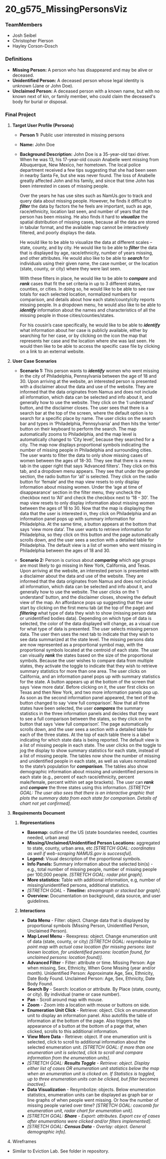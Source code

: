 # 20_g575_MissingPersonsViz

### TeamMembers

* Josh Seibel
* Christopher Pierson
* Hayley Corson-Dosch

### Definitions
* **Missing Person:** A person who has disappeared and may be alive or deceased. 
* **Unidentified Person:** A deceased person whose legal identity is unknown (Jane or John Doe).
* **Unclaimed Person:** A deceased person with a known name, but with no known next of kin, or family member, who could claim the deceased's body for burial or disposal.

### Final Project
1. **Target User Profile (Persona)**
      * **Person 1:** Public user interested in missing persons
      * **Name:** John Doe
      * **Background Description:** John Doe is a 35-year-old taxi driver. When he was 13, his 17-year-old cousin Anabelle went missing from Albuquerque, New Mexico, her hometown. The local police department received a few tips suggesting that she had been seen in nearby Santa Fe, but she was never found. The loss of Anabelle greatly affected John and his family, and since that time John has been interested in cases of missing people.
      
         Over the years he has use sites such as NamUs.gov to track and query data about missing people. However, he finds it difficult to **_filter_** the data by factors the he feels are important, such as age, race/ethnicity, location last seen, and number of years that the person has been missing. He also finds it hard to **_visualize_** the spatial distribution of missing cases, because all the data are stored in tabular format, and the available map cannot be interactively filtered, and poorly displays the data.
         
         He would like to be able to visualize the data at different scales – state, county, and by city. He would like to be able to **_filter_** the data that is displayed by age, race/ethnicity, number of years missing, and other attributes. He would also like to be able to **_search_** for individuals using their given name, the case number, or the location (state, county, or city) where they were last seen.
         
         With these filters in place, he would like to be able to **_compare_** and **_rank_** cases that fit the set criteria in up to 3 different states, counties, or cities. In doing so, he would like to be able to see raw totals for each selected location, normalized numbers for comparison, and details about how each state/county/city reports missing people. In a dropdown menu, he would also like to be able to **_identify_** information about the names and characteristics of all the missing people in those cities/counties/states.
         
         For his cousin’s case specifically, he would like to be able to **_identify_** what information about her case is publicly available, either by searching for her case, or by clicking on the icon the map that represents her case and the location where she was last seen. He would then like to be able to access the specific case file by clicking on a link to an external website.
         
         
         
2. **User Case Scenarios**
      * **Scenario 1:** This person wants to **_identify_** women who went missing in the city of Philadelphia, Pennsylvania between the age of 18 and 30. Upon arriving at the website, an interested person is presented with a disclaimer about the data and use of the website. They are informed that the data originates from Namus and does not include all information, which data can be selected and info about it, and generally how to use the website. They click on the ‘I understand’ button, and the disclaimer closes. The user sees that there is a search bar at the top of the screen, where the default option is to search for a specific place by name. The user clicks on the search bar and types in ‘Philadelphia, Pennsylvania’ and then hits the ‘enter’ button on their keyboard to perform the search. The map automatically zooms to Philadelphia, and the map level is automatically changed to ‘City level’, because they searched for a city. The map now displays proportional symbols indicating the number of missing people in Philadelphia and surrounding cities. The user wants to filter the data to only show missing cases of women between the ages of 18-30. They see that there is a menu tab in the upper right that says ‘Advanced filters’. They click on this tab, and a dropdown menu appears. They see that under the gender section, the radio button for ‘all’ is selected. They click on the radio button for ‘female’ and the map view resets to only display information about missing women. Under the ‘age at time of disappearance’ section in the filter menu, they uncheck the checkbox next to ‘All’ and check the checkbox next to ‘18 - 30’. The map view resets to only display information about missing women between the ages of 18 to 30. Now that the map is displaying the data that the user is interested in, they click on Philadelphia and an information panel pops up with summary information for Philadelphia. At the same time, a button appears at the bottom that says ‘view more data’. The user wants to retrieve information for Philadelphia, so they click on this button and the page automatically scrolls down, and the user sees a section with a detailed table for Philadelphia. The default view is a list of women who went missing in Philadelphia between the ages of 18 and 30.
      
      
      * **Scenario 2:** Person is curious about **_comparing_** which age groups are most likely to go missing in New York, California, and Texas. Upon arriving at the website, an interested person is presented with a disclaimer about the data and use of the website. They are informed that the data originates from Namus and does not include all information, which data can be selected and info about it, and generally how to use the website. The user clicks on the ‘I understand’ button, and the disclaimer closes, showing the default view of the map. An affordance pops up suggesting that the user start by clicking on the first menu tab (at the top of the page) and **_filtering_** what type of data they wish to show (missing person data or unidentified bodies data). Depending on which type of data is selected, the color of the data displayed will change, as a visual cue for what type of data is presented. The user selects missing person data. The user then uses the next tab to indicate that they wish to see data summarized at the state level. The missing persons data are now represented as a proportional symbol map, with the proportional symbols located at the centroid of each state. The user can visually **_rank_** the states based on the size of the proportional symbols. Because the user wishes to compare data from multiple states, they activate the toggle to indicate that they wish to retrieve summary statistics for more than one area. The user clicks on California, and an information panel pops up with summary statistics for the state. A button appears up at the bottom of the screen that says ‘view more data’. Before clicking on it, the user first clicks on Texas and then New York, and two more information panels pop up. As soon as the second information panel appeared, the text of the button changed to say ‘view full comparison’. Now that all three states have been selected, the user **_compares_** the summary statistics in the three information panels and decides that they want to see a full comparison between the states, so they click on the button that says ‘view full comparison’. The page automatically scrolls down, and the user sees a section with a detailed table for each of the three states. At the top of each table there is a label indicating for which state data is being reported. The default view is a list of missing people in each state. The user clicks on the toggle to jog the display to show summary statistics for each state, instead of a list of missing people. The tables now show the number of missing and unidentified people in each state, as well as values normalized to the state’s population for **_comparison_**. The tables also show demographic information about missing and unidentified persons in each state (e.g., percent of each race/ethnicity, percent male/female, percent within set age brackets). The user can **_rank_** and **_compare_** the three states using this information. _[STRETCH GOAL: The user also sees that there is an interactive graphic that plots the summary data from each state for comparison. Details of chart not yet confirmed]_.
      
      
3. **Requirements Document**
    1. **Representations**
        * **Basemap:** outline of the US (state boundaries needed, counties needed, urban area)
        * **Missing/Unclaimed/Unidentified Person Locations:** aggregated to state, county, urban area, etc _[STRETCH GOAL: coordinates as well if web-scraping NAMUS.gov is successful]_.
        * **Legend:** Visual description of the proportional symbols.
        * **Info Panels:** Summary information about the selected bin(s) - e.g., total number of missing people, number of missing people per 100,000 people. _[STRETCH GOAL: radar plot graph]_.
        * **More statistics:** Table with additional information, e.g, number of missing/unidentified persons, additional statistics.
        * _[STRETCH GOAL - **Timeline:** streamgraph or stacked bar graph]_. 
        * **Overview:** Documentation on background, data source, and user guidelines.
        
        
    2. **Interactions**
        * **Data Menu** - Filter: object. Change data that is displayed by proportional symbols (Missing Person, Unidentified Person, Unclaimed Person). 
        * **Map Level Menu** - Reexpress: object. Change enumeration unit of data (state, county, or city) _[STRETCH GOAL: resymbolize to point map with actual case location (for missing persons: last known location, for unidentified persons: location found, for unclaimed persons: location found)]_. 
        * **Advanced Filter** - Filter: attribute or time. Missing Person: Age when missing, Sex, Ethnicity, When Gone Missing (year and/or month). Unidentified Person: Approximate Age, Sex, Ethnicity, Date Body Found. Unclaimed Person: Age, Sex, Ethnicity, Date Body Found. 
        * **Search By** - Search: location or attribute. By Place (state, county, or city). By individual (name or case number). 
        * **Pan** - Scroll around map with mouse. 
        * **Zoom** - Zoom into a location with mouse or buttons on side. 
        * **Enumeration Unit Click** - Retrieve: object. Click on enumeration unit to display an information panel. Also autofills the table of information at the bottom of the page. Also triggers the appearance of a button at the bottom of a page that, when clicked, scrolls to this additional information. 
        * **View More Data** - Retrieve: object. If one enumeration unit is selected, click to scroll to additional information about the selected enumeration unit. _[STRETCH GOAL: if more than one enumeration unit is selected, click to scroll and compare information from the enumeration units]_. 
        * _[STRETCH GOAL: **Results Toggle** - Retrieve: object. Display either list of cases OR enumeration unit statistics below the map when an enumeration unit is clicked on. If Statistics is toggled, up to three enumeration units can be clicked, but filter becomes inactive]_.
        * **Data Visualization** - Resymbolize: objects. Below enumeration statistics, enumeration units can be displayed as graph bar or line graphs of when people went missing. Or how the number of missing people varied over time? _[STRETCH GOAL: coxcomb for enumeration unit, radar chart for enumeration unit]_.
        * _[STRETCH GOAL: **Share** - Export: attributes. Export csv of cases after enumerations were clicked and/or filters implemented]_. 
        * _[STRETCH GOAL: **Census Data** - Overlay: object. General demographic info]_. 

4. Wireframes
* Similar to Eviction Lab. See folder in repository.
